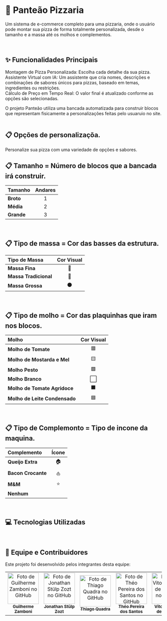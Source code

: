 # 🍕 Panteão Pizzaria
Um sistema de e-commerce completo para uma pizzaria, onde o usuário pode montar sua pizza de forma totalmente personalizada, desde o tamanho e a massa até os molhos e complementos.

<br>

## ✨ Funcionalidades Principais
Montagem de Pizza Personalizada: Escolha cada detalhe da sua pizza.<br>
Assistente Virtual com IA: Um assistente que cria nomes, descrições e combinações de sabores únicos para pizzas, baseado em temas, ingredientes ou restrições.<br>
Cálculo de Preço em Tempo Real: O valor final é atualizado conforme as opções são selecionadas.<br>

O projeto Panteão utiliza uma bancada automatizada para construir blocos que representam fisicamente a personalizações feitas pelo usuaruio no site. <br><br>


## 📋 Opções de personalizaçõa.
Personalize sua pizza com uma variedade de opções e sabores.




## 📋 Tamanho = Número de blocos que a bancada irá construir.
| Tamanho | Andares |
| :--- | :---: | 
| **Broto** | 1 | 
| **Média** | 2 |
| **Grande**| 3 | 
<br>

## 📋 Tipo de massa = Cor das basses da estrutura.
| Tipo de Massa | Cor Visual | 
| :--- | :---: | 
| **Massa Fina** | 🔴 | 
| **Massa Tradicional** | 🔵 | 
| **Massa Grossa** | ⚫ | 
<br>

## 📋 Tipo de molho = Cor das plaquinhas que iram nos blocos.
| Molho | Cor Visual | 
| :--- | :---: | 
| **Molho de Tomate** | 🟥 | 
| **Molho de Mostarda e Mel** | 🟨 | 
| **Molho Pesto** | 🟩 | 
| **Molho Branco** | ⬜ | 
| **Molho de Tomate Agridoce** | ⬛ | 
| **Molho de Leite Condensado** | 🟦 | 
<br>

## 📋 Tipo de Complemonto = Tipo de incone da maquina.
| Complemento | Ícone | 
| :--- | :---: | 
| **Queijo Extra** | 🏠 | 
| **Bacon Crocante** | ⛵ | 
| **M&M** | ⭐ | 
| **Nenhum** | | |


<br>


## 💻 Tecnologias Utilizadas


<br>

## 👥 Equipe e Contribuidores<br>
Este projeto foi desenvolvido pelos integrantes desta equipe:

<table>
<tr>
<td align="center">
<a href="https://github.com/GuilhermeZamboni32">
<img src="https://github.com/GuilhermeZamboni32.png" width="100px;" alt="Foto de Guilherme Zamboni no GitHub"/>
<br />
<sub><b>Guilherme Zamboni</b></sub>
</a>
</td>
<td align="center">
<a href="https://github.com/Jow-Sky">
<img src="https://github.com/Jow-Sky.png" width="100px;" alt="Foto de Jonathan Stülp Zozt no GitHub"/>
<br />
<sub><b>Jonathan Stülp Zozt</b></sub>
</a>
</td>
<td align="center">
<a href="https://github.com/thpixel-dev">
<img src="https://github.com/thpixel-dev.png" width="100px;" alt="Foto de Thiago Quadra no GitHub"/>
<br />
<sub><b>Thiago Quadra</b></sub>
</a>
</td>
<td align="center">
<a href="https://github.com/theojouki">
<img src="https://github.com/theojouki.png" width="100px;" alt="Foto de Théo Pereira dos Santos no GitHub"/>
<br />
<sub><b>Théo Pereira dos Santos</b></sub>
</a>
</td>
<td align="center">
<a href="https://github.com/CafeinaC4">
<img src="https://github.com/CafeinaC4.png" width="100px;" alt="Foto de Vitor Danielli de Oliveira no GitHub"/>
<br />
<sub><b>Vitor Danielli de Oliveira</b></sub>
</a>
</td>
</tr>
</table>

<br>
